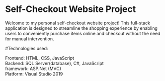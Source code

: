 # Self-Checkout Website Project
<p>Welcome to my personal self-checkout website project! This full-stack application is designed to streamline 
the shopping experience by enabling users to conveniently purchase items online and checkout without the need for manual intervention.</p>

#Technologies used:
<p>Frontend: HTML, CSS, JavaScript
<br/>
Backend: SQL Server(database), C#, JavaScript
  <br/>
framework: ASP.Net (MVC) 
<br/>
Platform: Visual Studio 2019
</p>


